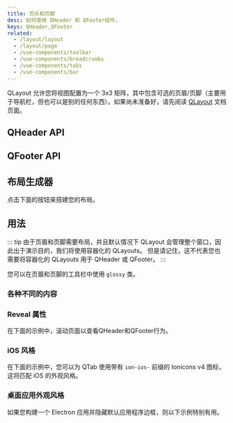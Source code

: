 ```yaml
---
title: 页头和页脚
desc: 如何使用 QHeader 和 QFooter组件。
keys: QHeader,QFooter
related:
  - /layout/layout
  - /layout/page
  - /vue-components/toolbar
  - /vue-components/breadcrumbs
  - /vue-components/tabs
  - /vue-components/bar
---
```


QLayout 允许您将视图配置为一个 3x3 矩阵，其中包含可选的页眉/页脚（主要用于导航栏，但也可以是别的任何东西）。如果尚未准备好，请先阅读  [QLayout](/layout/layout) 文档页面。

## QHeader API
<doc-api file="QHeader" />

## QFooter API
<doc-api file="QFooter" />

## 布局生成器
点击下面的按钮来搭建您的布局。

<q-btn push color="brand-primary" icon-right="launch" label="布局生成器" href="/layout-builder" target="_blank" rel="noopener noreferrer" />

## 用法
::: tip
由于页眉和页脚需要布局，并且默认情况下 QLayout 会管理整个窗口，因此出于演示目的，我们将使用容器化的 QLayouts。 但是请记住，这不代表您也需要将容器化的 QLayouts 用于 QHeader 或 QFooter。
:::

<doc-example title="基础" file="QHeader/Basic" />

您可以在页眉和页脚的工具栏中使用 `glossy` 类。

<doc-example title="Glossy" file="QHeader/Glossy" />

### 各种不同的内容

<doc-example title="搭配 QToolbar 使用" file="QHeader/Extended" />

<doc-example title="搭配 QBreadcrumb 使用" file="QHeader/Breadcrumbs" />

<doc-example title="搭配 QTabs 使用" file="QHeader/Tabs" />

### Reveal 属性

在下面的示例中，滚动页面以查看QHeader和QFooter行为。

<doc-example title="Reveal" file="QHeader/Reveal" />

### iOS 风格
在下面的示例中，您可以为 QTab 使用带有 `ion-ios-` 前缀的 Ionicons v4 图标，这将匹配 iOS 的外观风格。

<doc-example title="iOS 风格" file="QHeader/LookingIOS" />

### 桌面应用外观风格

如果您构建一个 Electron 应用并隐藏默认应用程序边框，则以下示例特别有用。

<doc-example title="桌面应用外观风格" file="QHeader/AppLike" />
